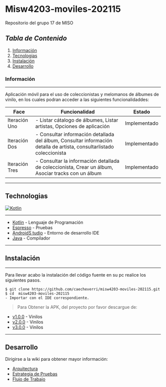 # Misw4203-moviles-202115
Repositorio del grupo 17 de MISO

## _Tabla de Contenido_
1. [Información](#información)
2. [Tecnologias](#tecnologias)
3. [Instalación](#instalación)
4. [Desarrollo](#Desarrollo)

### Información
***
Aplicación móvil para el uso de coleccionistas y melomanos de álbumes de vinilo, en los cuales podran acceder a las siguientes funcionalidaddes:

|   Face	|  Funcionalidad 	|   Estado	|
|---	|---	|---	|
|  Iteración Uno 	| - Listar cátalogo de álbumes, Listar artistas, Opciones de aplicación  	|   Implementado	|
| Iteración Dos  	| - Consultar información detallada del álbum, Consultar información detalla de artista, consultarlistado coleccionista    	|  Implementado  	|
| Iteración Tres  	| - Consultar la información detallada de coleccionista, Crear un álbum, Asociar tracks con un álbum    	| Implementado   	|

***
## Technologias

[![Kotlin](https://i.postimg.cc/vmHH7Wmp/unnamed-1.png)](https://postimg.cc/21MDrLhw)
***
- [Kotlin](https://developer.android.com/) - Lenguaje de Programación
- [Espresso](https://developer.android.com/training/testing/espresso) - Pruebas
- [AndroidS tudio](https://developer.android.com/studio?hl=es-419&gclid=EAIaIQobChMIrMqb1byG9AIVgyc4Ch0mwAB4EAAYASAAEgL-n_D_BwE&gclsrc=aw.ds) - Entorno de desarrollo IDE
- [Java](https://docs.oracle.com/javase/8/docs/technotes/guides/install/install_overview.html) - Compilador
***

## Instalación
***
Para llevar acabo la instalación del código fuente en su pc realice los siguientes pasos.
```
$ git clone https://github.com/caecheverri/misw4203-moviles-202115.git
$ cd  misw4203-moviles-202115
- Importar con el IDE correspondiente.
```
> Para Obtener la APK, del proyecto por favor descargue de:
- [v1.0.0](https://github.com/caecheverri/misw4203-moviles-202115/releases/tag/v1.0.0) - Vinilos
- [v2.0.0](https://github.com/caecheverri/misw4203-moviles-202115/releases/tag/v2.0.0) - Vinilos
- [v3.0.0](https://github.com/caecheverri/misw4203-moviles-202115/releases/tag/v3.0.0) - Vinilos
***
## Desarrollo

Dirigirse a la wiki para obtener mayor información:

- [Arquitectura](https://github.com/caecheverri/misw4203-moviles-202115/wiki/Arquitectura-del-Sistema)
- [Estrategia de Pruebas](https://github.com/caecheverri/misw4203-moviles-202115/wiki/Estrategia-de-Pruebas)
- [Flujo de Trabajo](https://github.com/caecheverri/misw4203-moviles-202115/wiki/Flujo-de-Trabajo)






